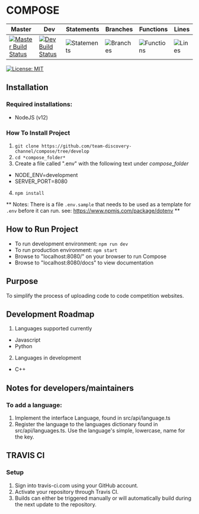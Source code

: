 
# COMPOSE

| Master | Dev | Statements | Branches | Functions | Lines |
| -----------|----------|----------|----------|-----------|-------|
| [![Master Build Status](https://travis-ci.org/team-discovery-channel/compose.svg?branch=master)](https://travis-ci.org/team-discovery-channel/compose)| [![Dev Build Status](https://travis-ci.org/team-discovery-channel/compose.svg?branch=develop)](https://travis-ci.org/team-discovery-channel/compose)| ![Statements](https://img.shields.io/badge/Coverage-99.1%25-brightgreen.svg ) | ![Branches](https://img.shields.io/badge/Coverage-96.15%25-brightgreen.svg ) | ![Functions](https://img.shields.io/badge/Coverage-100%25-brightgreen.svg ) | ![Lines](https://img.shields.io/badge/Coverage-99.09%25-brightgreen.svg ) |

[![License: MIT](https://img.shields.io/badge/License-MIT-yellow.svg)](https://opensource.org/licenses/MIT)



## Installation
### Required installations:
* NodeJS (v12)

### How To Install Project
1. `git clone https://github.com/team-discovery-channel/compose/tree/develop`
2. `cd *compose_folder*`
3.  Create a file called ".env" with the following text under *compose_folder*
  * NODE_ENV=development
  * SERVER_PORT=8080
4. `npm install`

**  Notes: There is a file `.env.sample` that needs to be used as a template for `.env` before it can run.
see: https://www.npmjs.com/package/dotenv **

## How to Run Project
* To run development environment: `npm run dev`
* To run production environment: `npm start`
* Browse to "localhost:8080/" on your browser to run Compose
* Browse to "localhost:8080/docs" to view documentation

## Purpose
To simplify the process of uploading code to code competition websites.

## Development Roadmap
1. Languages supported currently
  * Javascript
  * Python
2. Languages in development
  * C++

## Notes for developers/maintainers
### To add a language:
1. Implement the interface Language, found in src/api/language.ts
2. Register the language to the languages dictionary found in src/api/languages.ts. Use the language's simple, lowercase, name for the key.

## TRAVIS CI
### Setup
1. Sign into travis-ci.com using your GitHub account.
2. Activate your repository through Travis CI.
3. Builds can either be triggered manually or will automatically build during the next update to the repository.
